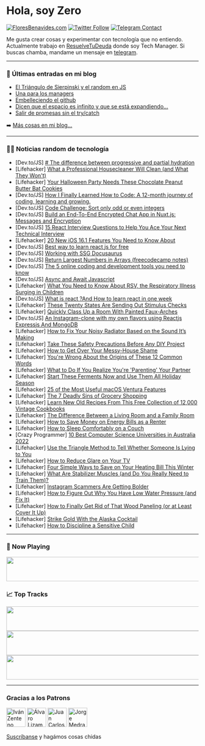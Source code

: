 # Hola, soy Zero

[![FloresBenavides.com](https://img.shields.io/website?down_message=oops&label=MiBlog&style=for-the-badge&up_message=online&url=https%3A%2F%2Ffloresbenavides.com)](https://floresbenavides.com) [![Twitter Follow](https://img.shields.io/twitter/follow/ZeroDragon?color=%231DA1F2&label=Follow&logo=twitter&logoColor=ffffff&style=for-the-badge)](https://twitter.com/zerodragon) [![Telegram Contact](https://img.shields.io/badge/escr%C3%ADbeme-ZeroDragon-%2326A5E4?style=for-the-badge&logo=telegram)](https://t.me/zerodragon)

Me gusta crear cosas y experimentar con tecnología que no entiendo.
Actualmente trabajo en [ResuelveTuDeuda](http://github.com/resuelve) donde soy Tech Manager.
Si buscas chamba, mandame un mensaje en [telegram](https://t.me/zerodragon).

---

### 📕 Últimas entradas en mi blog
<!-- BLOG-POST-LIST:START -->
- [El Triángulo de Sierpinski y el random en JS](https://floresbenavides.com/el-triangulo-de-sierpinski-y-el-random-en-js/)
- [Una para los managers](https://floresbenavides.com/una-para-los-managers/)
- [Embelleciendo el github](https://floresbenavides.com/embelleciendo-el-github/)
- [Dicen que el espacio es infinito y que se está expandiendo…](https://floresbenavides.com/dicen-que-el-espacio-es-infinito-y-que-se-esta-expandiendo/)
- [Salir de promesas sin el try/catch](https://floresbenavides.com/salir-de-promesas-sin-el-try-catch/)
<!-- BLOG-POST-LIST:END -->

➡️ [Más cosas en mi blog...](https://floresbenavides.com)

---

### 👨‍💻 Noticias random de tecnología
<!-- TECH-POSTS:START -->
- [Dev.to/JS] [# The difference between progressive and partial hydration](https://dev.to/theiaz/-the-difference-between-progressive-and-partial-hydration-18dd)
- [Lifehacker] [What a Professional Housecleaner Will Clean &lpar;and What They Won&#39;t&rpar;](https://lifehacker.com/what-a-professional-housecleaner-will-clean-and-what-t-1849694908)
- [Lifehacker] [Your Halloween Party Needs These Chocolate Peanut Butter Bat Cookies](https://lifehacker.com/your-halloween-party-needs-these-chocolate-peanut-butte-1849694663)
- [Dev.to/JS] [How I Finally Learned How to Code: A 12-month journey of coding, learning and growing.](https://dev.to/alisekazah/how-i-finally-learned-how-to-code-a-12-month-journey-of-coding-learning-and-growing-3ep6)
- [Dev.to/JS] [Code Challenge: Sort only odd or even integers](https://dev.to/hsabes/code-challenge-sort-collection-of-integers-based-on-even-or-odd-value-4i00)
- [Dev.to/JS] [Build an End-To-End Encrypted Chat App in Nuxt.js: Messages and Encryption](https://dev.to/hackmamba/build-an-end-to-end-encrypted-chat-app-in-nuxtjs-messages-and-encryption-30ki)
- [Dev.to/JS] [15 React Interview Questions to Help You Ace Your Next Technical Interview](https://dev.to/amrtcrypto/15-react-interview-questions-to-help-you-ace-your-next-technical-interview-4h2c)
- [Lifehacker] [20 New iOS 16.1 Features You Need to Know About](https://lifehacker.com/20-new-ios-16-1-features-you-need-to-know-about-1849621298)
- [Dev.to/JS] [Best way to learn react js for free](https://dev.to/shine18/best-way-to-learn-react-js-for-free-1joe)
- [Dev.to/JS] [Working with SSG Docusaurus](https://dev.to/mnosov622/working-with-ssg-docusaurus-4cjc)
- [Dev.to/JS] [Return Largest Numbers in Arrays &lpar;freecodecamp notes&rpar;](https://dev.to/naveenkolambage/return-largest-numbers-in-arrays-freecodecamp-notes-42cb)
- [Dev.to/JS] [The 5 online coding and development tools you need to know](https://dev.to/glowreeyah/the-5-online-coding-and-development-tools-you-need-to-know-p0e)
- [Dev.to/JS] [Async and Await Javascript](https://dev.to/glowreeyah/async-and-await-javascript-1pna)
- [Lifehacker] [What You Need to Know About RSV, the Respiratory Illness Surging in Children](https://lifehacker.com/what-you-need-to-know-about-rsv-the-respiratory-illnes-1849693964)
- [Dev.to/JS] [What is react ?And How to learn react in one week](https://dev.to/vivek7038/how-react-works--bkf)
- [Lifehacker] [These Twenty States Are Sending Out Stimulus Checks](https://lifehacker.com/these-20-states-are-sending-out-stimulus-checks-1849693645)
- [Lifehacker] [Quickly Class Up a Room With Painted Faux-Arches](https://lifehacker.com/quickly-class-up-a-room-with-painted-faux-arches-1849693677)
- [Dev.to/JS] [An Instagram-clone with my own flavors using Reactjs Expressjs And MongoDB](https://dev.to/yassinjouao/an-instagram-clone-with-my-own-flavors-using-reactjs-expressjs-and-mongodb-11i7)
- [Lifehacker] [How to Fix Your Noisy Radiator Based on the Sound It’s Making](https://lifehacker.com/how-to-fix-your-noisy-radiator-based-on-the-sound-it-s-1849693196)
- [Lifehacker] [Take These Safety Precautions Before Any DIY Project](https://lifehacker.com/take-these-safety-precautions-before-any-diy-project-1849691246)
- [Lifehacker] [How to Get Over Your Messy-House Shame](https://lifehacker.com/how-to-get-over-your-messy-house-shame-1849692092)
- [Lifehacker] [You&#39;re Wrong About the Origins of These 12 Common Words](https://lifehacker.com/youre-wrong-about-the-origins-of-these-12-common-words-1849687781)
- [Lifehacker] [What to Do If You Realize You&#39;re &#39;Parenting&#39; Your Partner](https://lifehacker.com/what-to-do-if-you-realize-youre-parenting-your-partner-1849683337)
- [Lifehacker] [Start These Ferments Now and Use Them All Holiday Season](https://lifehacker.com/start-these-ferments-now-and-use-them-all-holiday-seaso-1849679086)
- [Lifehacker] [25 of the Most Useful macOS Ventura Features](https://lifehacker.com/25-of-the-most-useful-macos-ventura-features-1849676873)
- [Lifehacker] [The 7 Deadly Sins of Grocery Shopping](https://lifehacker.com/the-7-deadly-sins-of-grocery-shopping-1849688725)
- [Lifehacker] [Learn New Old Recipes From This Free Collection of 12,000 Vintage Cookbooks](https://lifehacker.com/learn-new-old-recipes-from-this-free-collection-of-12-0-1849684636)
- [Lifehacker] [The Difference Between a Living Room and a Family Room](https://lifehacker.com/the-difference-between-a-living-room-and-a-family-room-1849684614)
- [Lifehacker] [How to Save Money on Energy Bills as a Renter](https://lifehacker.com/how-to-save-money-on-energy-bills-as-a-renter-1849684611)
- [Lifehacker] [How to Sleep Comfortably on a Couch](https://lifehacker.com/how-to-sleep-comfortably-on-a-couch-1849684779)
- [Crazy Programmer] [10 Best Computer Science Universities in Australia 2022](https://www.thecrazyprogrammer.com/2022/10/best-computer-science-universities-in-australia.html)
- [Lifehacker] [Use the Triangle Method to Tell Whether Someone Is Lying to You](https://lifehacker.com/use-the-triangle-method-to-tell-whether-someone-is-lyin-1849684776)
- [Lifehacker] [How to Reduce Glare on Your TV](https://lifehacker.com/how-to-reduce-glare-on-your-tv-1849684754)
- [Lifehacker] [Four Simple Ways to Save on Your Heating Bill This Winter](https://lifehacker.com/four-simple-ways-to-save-on-your-heating-bill-this-wint-1849687363)
- [Lifehacker] [What Are Stabilizer Muscles &lpar;and Do You Really Need to Train Them&rpar;?](https://lifehacker.com/what-are-stabilizer-muscles-and-do-you-really-need-to-1849688623)
- [Lifehacker] [Instagram Scammers Are Getting Bolder](https://lifehacker.com/instagram-scammers-are-getting-bolder-1849684443)
- [Lifehacker] [How to Figure Out Why You Have Low Water Pressure &lpar;and Fix It&rpar;](https://lifehacker.com/how-to-figure-out-why-you-have-low-water-pressure-and-1849684406)
- [Lifehacker] [How to Finally Get Rid of That Wood Paneling &lpar;or at Least Cover It Up&rpar;](https://lifehacker.com/how-to-finally-get-rid-of-that-wood-paneling-or-at-lea-1849687231)
- [Lifehacker] [Strike Gold With the Alaska Cocktail](https://lifehacker.com/strike-gold-with-the-alaska-cocktail-1849686889)
- [Lifehacker] [How to Discipline a Sensitive Child](https://lifehacker.com/how-to-discipline-a-sensitive-child-1849671513)<!-- TECH-POSTS:END -->

---

### 🎵 Now Playing
<a href="https://spotify-now-playing-dun.vercel.app/now-playing?open"><img src="https://spotify-now-playing-dun.vercel.app/now-playing" width="540" height="64"></a>

### 📈 Top Tracks
<a href="https://spotify-now-playing-dun.vercel.app/top-tracks?i=1&open"><img src="https://spotify-now-playing-dun.vercel.app/top-tracks?i=1" width="540" height="64"></a>
<a href="https://spotify-now-playing-dun.vercel.app/top-tracks?i=2&open"><img src="https://spotify-now-playing-dun.vercel.app/top-tracks?i=2" width="540" height="64"></a>
<a href="https://spotify-now-playing-dun.vercel.app/top-tracks?i=3&open"><img src="https://spotify-now-playing-dun.vercel.app/top-tracks?i=3" width="540" height="64"></a>

---

### Gracias a los Patrons
[<img src="https://avatars.githubusercontent.com/u/243380?v=4" alt="Iván Zenteno" width="50px">](https://github.com/k001) [<img src="https://avatars.githubusercontent.com/u/19955639?v=4" alt="Álvaro Lizama" width="50px">](https://github.com/alvarolizama) [<img src="https://avatars.githubusercontent.com/u/2718753?v=4" alt="Juan Carlos Ruiz" width="50px">](https://github.com/JuanCrg90) [<img src="https://avatars.githubusercontent.com/u/37025?v=4" alt="Jorge Medrano" width="50px">](https://github.com/h1pp1e) 

[Suscríbanse](https://www.patreon.com/zerodragon) y hagámos cosas chidas
